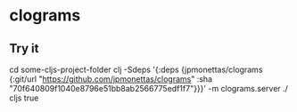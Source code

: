 # clograms

## Try it

cd some-cljs-project-folder
clj -Sdeps '{:deps {jpmonettas/clograms {:git/url "https://github.com/jpmonettas/clograms" :sha "70f640809f1040e8796e51bb8ab2566775edf1f7"}}}' -m clograms.server ./ cljs true

